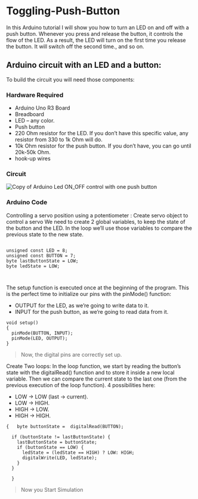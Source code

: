 # Toggling-Push-Button
In this Arduino tutorial I will show you how to turn an LED on and off with a push button.
Whenever you press and release the button, it controls the flow of the LED. As a result, the LED will turn on the first time you release the button. It will switch off the second time., and so on.
## Arduino circuit with an LED and a button:
To build the circuit you will need those components:
### Hardware Required
- Arduino Uno R3 Board
- Breadboard
- LED – any color.
- Push button
- 220 Ohm resistor for the LED. If you don’t have this specific value, any resistor from 330 to 1k Ohm will do.
- 10k Ohm resistor for the push button. If you don’t have, you can go until 20k-50k Ohm.
- hook-up wires

### Circuit
![Copy of Arduino Led ON_OFF control with one push button](https://user-images.githubusercontent.com/70070721/180643127-451d6190-f563-42e8-8362-291a0d57219a.png)


### Arduino Code
Controlling a servo position using a potentiometer :
Create servo object to control a servo
We need to create 2 global variables, to keep the state of the button and the LED. In the loop we’ll use those variables to compare the previous state to the new state.

```

unsigned const LED = 8;
unsigned const BUTTON = 7;
byte lastButtonState = LOW;
byte ledState = LOW;



```
The setup function is executed once at the beginning of the program. This is the perfect time to initialize our pins with the pinMode() function:
- OUTPUT for the LED, as we’re going to write data to it.
- INPUT for the push button, as we’re going to read data from it.

```
void setup()
{
  pinMode(BUTTON, INPUT);
  pinMode(LED, OUTPUT);
}
```
> Now, the digital pins are correctly set up.

Create Two loops:
In the loop function, we start by reading the button’s state with the digitalRead() function and to store it inside a new local variable. 
Then we can compare the current state to the last one (from the previous execution of the loop function). 4 possibilities here:
- LOW -> LOW (last -> current).
- LOW -> HIGH.
- HIGH -> LOW.
- HIGH -> HIGH.

```void loop()
{   byte buttonState =  digitalRead(BUTTON);
 
  if (buttonState != lastButtonState) {
    lastButtonState = buttonState;
    if (buttonState == LOW) {
      ledState = (ledState == HIGH) ? LOW: HIGH;
      digitalWrite(LED, ledState);
    }
  }
 
  }
```
> Now you Start Simulation

